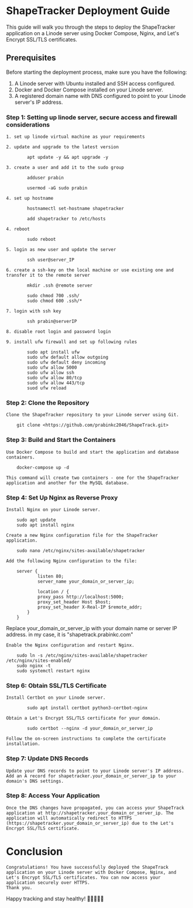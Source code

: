 # ShapeTracker Deployment Guide

This guide will walk you through the steps to deploy the ShapeTracker application on a Linode server using Docker Compose, Nginx, and Let's Encrypt SSL/TLS certificates.

## Prerequisites

Before starting the deployment process, make sure you have the following:

1. A Linode server with Ubuntu installed and SSH access configured.
2. Docker and Docker Compose installed on your Linode server.
3. A registered domain name with DNS configured to point to your Linode server's IP address.

### Step 1: Setting up linode server, secure access and firewall considerations
	1. set up linode virtual machine as your requirements

	2. update and upgrade to the latest version
```
		apt update -y && apt upgrade -y
```
	3. create a user and add it to the sudo group

```
		adduser prabin
```

```
		usermod -aG sudo prabin
```

	4. set up hostname

```
		hostnamectl set-hostname shapetracker
```
```
		add shapetracker to /etc/hosts 
```

	4. reboot
```
		sudo reboot
```

	5. login as new user and update the server
```
		ssh user@server_IP
```

	6. create a ssh-key on the local machine or use existing one and transfer it to the remote server

```
		mkdir .ssh @remote server
```
```		scp path_to_ssh_public_key prabin@remote_server:path_to_.ssh_directory
		sudo chmod 700 .ssh/
		sudo chmod 600 .ssh/*
```

	7. login with ssh key
```
		ssh prabin@serverIP
```

	8. disable root login and password login

	9. install ufw firewall and set up following rules
```
		sudo apt install ufw
		sudo ufw default allow outgoing
		sudo ufw default deny incoming
		sudo ufw allow 5000
		sudo ufw allow ssh
		sudo ufw allow 80/tcp
		sudo ufw allow 443/tcp
		suod ufw reload
```

### Step 2: Clone the Repository

	Clone the ShapeTracker repository to your Linode server using Git.
```
	git clone <https://github.com/prabinkc2046/ShapeTrack.git>
```

### Step 3: Build and Start the Containers

	Use Docker Compose to build and start the application and database containers.

```
	docker-compose up -d
```
	
	This command will create two containers - one for the ShapeTracker application and another for the MySQL database.

### Step 4: Set Up Nginx as Reverse Proxy

	Install Nginx on your Linode server.

```
	sudo apt update
	sudo apt install nginx
```

	Create a new Nginx configuration file for the ShapeTracker application.

```
	sudo nano /etc/nginx/sites-available/shapetracker
```

	Add the following Nginx configuration to the file:

```
	server {
    		listen 80;
    		server_name your_domain_or_server_ip;

    		location / {
        	proxy_pass http://localhost:5000;
        	proxy_set_header Host $host;
        	proxy_set_header X-Real-IP $remote_addr;
    	}	
	}

```

Replace your_domain_or_server_ip with your domain name or server IP address. in my case, it is "shapetrack.prabinkc.com"

	Enable the Nginx configuration and restart Nginx.

```
	sudo ln -s /etc/nginx/sites-available/shapetracker /etc/nginx/sites-enabled/
	sudo nginx -t
	sudo systemctl restart nginx
```

### Step 6: Obtain SSL/TLS Certificate

	Install Certbot on your Linode server.

```
		sudo apt install certbot python3-certbot-nginx
```

	Obtain a Let's Encrypt SSL/TLS certificate for your domain.

```
		sudo certbot --nginx -d your_domain_or_server_ip
```
	
	Follow the on-screen instructions to complete the certificate installation.

### Step 7: Update DNS Records

	Update your DNS records to point to your Linode server's IP address. Add an A record for shapetracker.your_domain_or_server_ip to your domain's DNS settings.

### Step 8: Access Your Application

	Once the DNS changes have propagated, you can access your ShapeTrack application at http://shapetracker.your_domain_or_server_ip. The application will automatically redirect to HTTPS (https://shapetracker.your_domain_or_server_ip) due to the Let's Encrypt SSL/TLS certificate.

# Conclusion

	Congratulations! You have successfully deployed the ShapeTrack application on your Linode server with Docker Compose, Nginx, and Let's Encrypt SSL/TLS certificates. You can now access your application securely over HTTPS.
	Thank you.

Happy tracking and stay healthy! 🏋️‍♀️🥦🏃‍♂️





